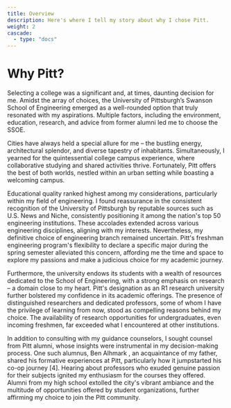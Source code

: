 ```yaml
---
title: Overview
description: Here's where I tell my story about why I chose Pitt.
weight: 2
cascade:
  - type: "docs"
---
```

# Why Pitt?

Selecting a college was a significant and, at times, daunting decision for me. Amidst the array of choices, the University of Pittsburgh’s Swanson School of Engineering emerged as a well-rounded option that truly resonated with my aspirations. Multiple factors, including the environment, education, research, and advice from former alumni led me to choose the SSOE. 

Cities have always held a special allure for me – the bustling energy, architectural splendor, and diverse tapestry of inhabitants. Simultaneously, I yearned for the quintessential college campus experience, where collaborative studying and shared activities thrive. Fortunately, Pitt offers the best of both worlds, nestled within an urban setting while boasting a welcoming campus.
	
Educational quality ranked highest among my considerations, particularly within my field of engineering. I found reassurance in the consistent recognition of the University of Pittsburgh by reputable sources such as U.S. News and Niche, consistently positioning it among the nation's top 50 engineering institutions. These accolades extended across various engineering disciplines, aligning with my interests. Nevertheless, my definitive choice of engineering branch remained uncertain. Pitt's freshman engineering program's flexibility to declare a specific major during the spring semester alleviated this concern, affording me the time and space to explore my passions and make a judicious choice for my academic journey.

Furthermore, the university endows its students with a wealth of resources dedicated to the School of Engineering, with a strong emphasis on research – a domain close to my heart. Pitt's designation as an R1 research university further bolstered my confidence in its academic offerings. The presence of distinguished researchers and dedicated professors, some of whom I have the privilege of learning from now, stood as compelling reasons behind my choice. The availability of research opportunities for undergraduates, even incoming freshmen, far exceeded what I encountered at other institutions.

In addition to consulting with my guidance counselors, I sought counsel from Pitt alumni, whose insights were instrumental in my decision-making process. One such alumnus, Ben Alhmark , an acquaintance of my father, shared his formative experiences at Pitt, particularly how it jumpstarted his co-op journey [4]. Hearing about professors who exuded genuine passion for their subjects ignited my enthusiasm for the courses they offered. Alumni from my high school extolled the city's vibrant ambiance and the multitude of opportunities offered by student organizations, further affirming my choice to join the Pitt community.